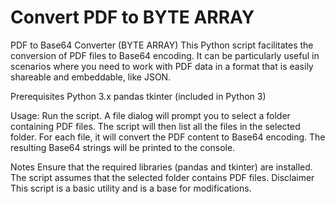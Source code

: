 # Convert PDF to BYTE ARRAY

PDF to Base64 Converter (BYTE ARRAY)
This Python script facilitates the conversion of PDF files to Base64 encoding.
It can be particularly useful in scenarios where you need to work with PDF data in a format that is easily shareable and embeddable, like JSON.

Prerequisites
Python 3.x
pandas
tkinter (included in Python 3)

Usage:
Run the script.
A file dialog will prompt you to select a folder containing PDF files.
The script will then list all the files in the selected folder.
For each file, it will convert the PDF content to Base64 encoding.
The resulting Base64 strings will be printed to the console.


Notes
Ensure that the required libraries (pandas and tkinter) are installed.
The script assumes that the selected folder contains PDF files.
Disclaimer
This script is a basic utility and is a base for modifications.
